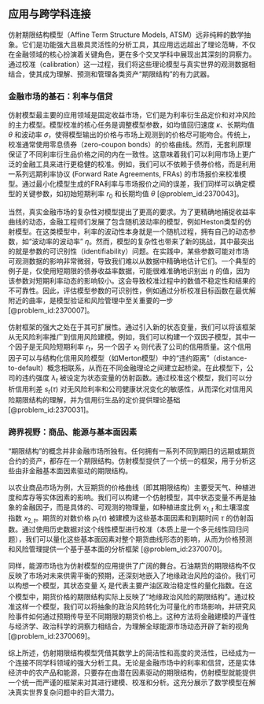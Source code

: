 ## 应用与跨学科连接

仿射期限结构模型（Affine Term Structure Models, ATSM）远非纯粹的数学抽象。它们是功能强大且极具灵活性的分析工具，其应用远远超出了理论范畴，不仅在金融领域的核心扮演着关键角色，更在多个交叉学科中展现出其深刻的洞察力。通过校准（calibration）这一过程，我们将这些理论模型与真实世界的观测数据相结合，使其成为理解、预测和管理各类资产“期限结构”的有力武器。

### 金融市场的基石：利率与信贷

仿射模型最主要的应用领域是固定收益市场，它们是为利率衍生品定价和对冲风险的主力模型。模型校准的核心任务是调整模型参数，如均值回归速度 $\kappa$、长期均值 $\theta$ 和波动率 $\sigma$，使得模型输出的价格与市场上观测到的价格尽可能吻合。传统上，校准通常使用零息债券（zero-coupon bonds）的价格曲线。然而，无套利原理保证了不同利率衍生品价格之间的内在一致性。这意味着我们可以利用市场上更广泛的金融工具来进行更稳健的校准。例如，我们可以不依赖于债券价格，而是利用一系列远期利率协议 (Forward Rate Agreements, FRAs) 的市场报价来校准模型。通过最小化模型生成的FRA利率与市场报价之间的误差，我们同样可以确定模型的关键参数，如初始短期利率 $r_0$ 和长期均值 $\theta$ [@problem_id:2370043]。

当然，真实金融市场的复杂性对模型提出了更高的要求。为了更精确地捕捉收益率曲线的动态，金融工程师们发展了包含随机波动率的模型，例如Heston类型的仿射模型。在这类模型中，利率的波动性本身就是一个随机过程，拥有自己的动态参数，如“波动率的波动率” $\eta$。然而，模型的复杂性也带来了新的挑战，其中最突出的就是参数的可识别性（identifiability）问题。在实践中，某些参数可能对市场可观测数据的影响非常微弱，导致我们难以从数据中精确地估计它们。一个典型的例子是，仅使用短期限的债券收益率数据，可能很难准确地识别出 $\eta$ 的值，因为该参数对短期利率动态的影响较小。这会导致校准过程中的数值不稳定性和结果的不可靠性。因此，评估模型参数的可识别性，例如通过分析校准目标函数在最优解附近的曲率，是模型验证和风险管理中至关重要的一步 [@problem_id:2370007]。

仿射框架的强大之处在于其可扩展性。通过引入新的状态变量，我们可以将该框架从无风险利率推广到信用风险建模。例如，我们可以构建一个双因子模型，其中一个因子是无风险短期利率 $r_t$，另一个因子 $x_t$ 则代表了公司的信用质量。这个信用因子可以与结构化信用风险模型（如Merton模型）中的“违约距离”（distance-to-default）概念相联系，从而在不同金融理论之间建立起桥梁。在此模型下，公司的违约强度 $\lambda_t$ 被设定为状态变量的仿射函数。通过校准这个模型，我们可以分析信用利差 $s_t(\tau)$ 对无风险利率和公司健康状况变化的敏感性，从而深化对信用风险期限结构的理解，并为信用衍生品的定价提供理论基础 [@problem_id:2370031]。

### 跨界视野：商品、能源与基本面因素

“期限结构”的概念并非金融市场所独有。任何拥有一系列不同到期日的远期或期货合约的资产，都存在一个期限结构。仿射模型提供了一个统一的框架，用于分析这些由非金融基本面因素驱动的期限结构。

以农业商品市场为例，大豆期货的价格曲线（即其期限结构）主要受天气、种植进度和库存等实体因素的影响。我们可以构建一个仿射模型，其中状态变量不再是抽象的金融因子，而是具体的、可观测的物理量，如种植进度比例 $x_{1,t}$ 和土壤湿度指数 $x_{2,t}$。期货的对数价格 $p_t(\tau)$ 被建模为这些基本面因素和到期时间 $\tau$ 的仿射函数。通过使用历史数据对这个线性模型进行校准（本质上是一个多元线性回归问题），我们可以量化这些基本面因素对整个期货曲线形态的影响，从而为价格预测和风险管理提供一个基于基本面的分析框架 [@problem_id:2370070]。

同样，能源市场也为仿射模型的应用提供了广阔的舞台。石油期货的期限结构不仅反映了市场对未来供需平衡的预期，还深刻地嵌入了地缘政治风险的溢价。我们可以构想一个模型，其状态变量 $X_t$ 是代表主要产油区政治稳定性的量化指数。在这个模型中，期货价格的期限结构实际上反映了“地缘政治风险的期限结构”。通过校准这样一个模型，我们可以将抽象的政治风险转化为可量化的市场影响，并研究风险事件如何通过预期传导至不同期限的期货价格上。这种方法将金融建模的严谨性与经济学、政治科学的洞察力相结合，为理解全球能源市场动态开辟了新的视角 [@problem_id:2370069]。

综上所述，仿射期限结构模型凭借其数学上的简洁性和高度的灵活性，已经成为一个连接不同学科领域的强大分析工具。无论是金融市场中的利率和信贷，还是实体经济中的农产品和能源，只要存在由潜在因素驱动的期限结构，仿射模型就能提供一个统一而严谨的框架来对其进行建模、校准和分析。这充分展示了数学模型在解决真实世界复杂问题中的巨大潜力。